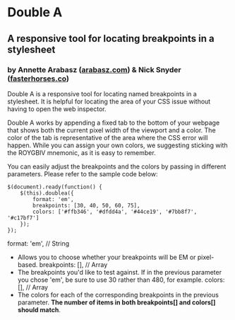 # Double A
## A responsive tool for locating breakpoints in a stylesheet
### by Annette Arabasz ([arabasz.com](http://arabasz.com)) & Nick Snyder ([fasterhorses.co](http://fasterhorses.co))

Double A is a responsive tool for locating named breakpoints in a stylesheet. It is helpful for locating the area of your CSS issue without having to open the web inspector. 

Double A works by appending a fixed tab to the bottom of your webpage that shows both the current pixel width of the viewport and a color. The color of the tab is representative of the area where the CSS error will happen. While you can assign your own colors, we suggesting sticking with the ROYGBIV mnemonic, as it is easy to remember.

You can easily adjust the breakpoints and the colors by passing in different parameters. Please refer to the sample code below:

    $(document).ready(function() {
        $(this).doublea({
            format: 'em',
            breakpoints: [30, 40, 50, 60, 75],
            colors: ['#ffb346', '#dfdd4a', '#44ce19', '#7bb8f7', '#c17bf7']
        });
    });

format: 'em',    // String
* Allows you to choose whether your breakpoints will be EM or pixel-based. 
breakpoints: [],         // Array
* The breakpoints you'd like to test against. If in the previous parameter you chose 'em', be sure to use 30 rather than 480, for example.
colors: [],              // Array
* The colors for each of the corresponding breakpoints in the previous parameter. **The number of items in both breakpoints[] and colors[] should match**.


